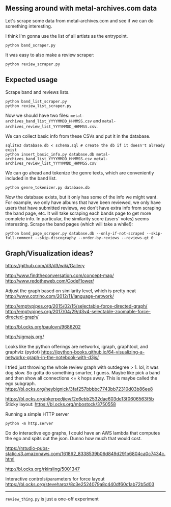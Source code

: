 ## Messing around with metal-archives.com data
Let's scrape some data from metal-archives.com and see if we can do something interesting.

I think I'm gonna use the list of all artists as the entrypoint.
```
python band_scraper.py
```

It was easy to also make a review scraper:
```
python review_scraper.py
```


## Expected usage
Scrape band and reviews lists.
```
python band_list_scraper.py
python review_list_scraper.py
```
Now we should have two files: `metal-archives_band_list_YYYYMMDD_HHMMSS.csv` and `metal-archives_review_list_YYYYMMDD_HHMMSS.csv`.

We can collect basic info from these CSVs and put it in the database.
```
sqlite3 database.db < schema.sql # create the db if it doesn't already exist
python insert_basic_info.py database.db metal-archives_band_list_YYYYMMDD_HHMMSS.csv metal-archives_review_list_YYYYMMDD_HHMMSS.csv
```

We can go ahead and tokenize the genre texts, which are conveniently included in the band list.
```
python genre_tokenizer.py database.db
```

Now the database exists, but it only has some of the info we might want.
For example, we only have albums that have been reviewed, we only have users
that have submitted reviews, we don't have extra info from scraping the band page, etc.
It will take scraping each bands page to get more complete info.
In particular, the similarity score (users' votes) seems interesting.
Scrape the band pages (which will take a while!):
```
python band_page_scraper.py database.db --only-if-not-scraped --skip-full-comment --skip-discography --order-by-reviews --reviews-gt 0
```

## Graph/Visualization ideas?
https://github.com/d3/d3/wiki/Gallery

http://www.findtheconversation.com/concept-map/
http://www.redotheweb.com/CodeFlower/

Adjust the graph based on similarity level, which is pretty neat
http://www.cotrino.com/2012/11/language-network/

http://emptypipes.org/2015/02/15/selectable-force-directed-graph/
http://emptypipes.org/2017/04/29/d3v4-selectable-zoomable-force-directed-graph/

http://bl.ocks.org/paulovn/9686202

http://sigmajs.org/

Looks like the python offerings are networkx, igraph, graphtool, and graphviz (pydot)
https://ipython-books.github.io/64-visualizing-a-networkx-graph-in-the-notebook-with-d3js/

I tried just throwing the whole review graph with outdegree > 1.  lol, it was dog slow.
So gotta do something smarter, I guess.
Maybe like pick a band and then show all connections <= k hops away.  This is maybe called the ego subgraph.
https://bl.ocks.org/heybignick/3faf257bbbbc7743bb72310d03b86ee8

https://bl.ocks.org/pkerpedjiev/f2e6ebb2532dae603de13f0606563f5b
Sticky layout: https://bl.ocks.org/mbostock/3750558

Running a simple HTTP server
```
python -m http.server
```

Do do interactive ego graphs, I could have an AWS lambda that computes the ego and spits out the json.
Dunno how much that would cost.

https://rstudio-pubs-static.s3.amazonaws.com/161862_8338539b06d849d291b6804ca0c7434c.html


http://bl.ocks.org/rkirsling/5001347

Interactive controls/parameters for force layout
https://bl.ocks.org/steveharoz/8c3e2524079a8c440df60c1ab72b5d03

---

`review_thing.py` is just a one-off experiment
